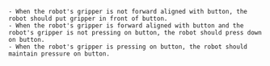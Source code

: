 
    - When the robot's gripper is not forward aligned with button, the robot should put gripper in front of button.
    - When the robot's gripper is forward aligned with button and the robot's gripper is not pressing on button, the robot should press down on button.
    - When the robot's gripper is pressing on button, the robot should maintain pressure on button.